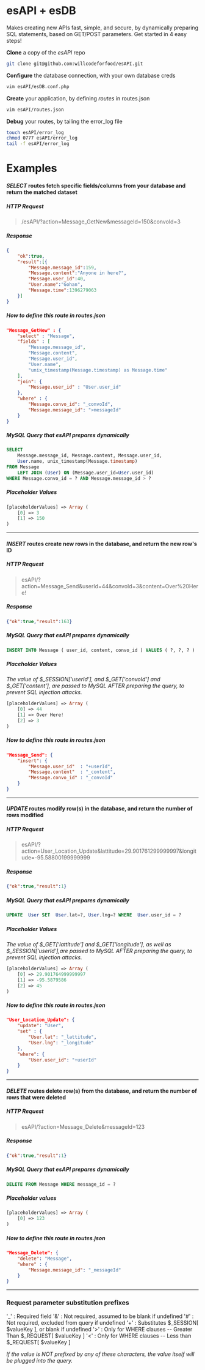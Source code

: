 esAPI + esDB
=====

Makes creating new APIs fast, simple, and secure, by dynamically preparing SQL statements, based on GET/POST parameters. Get started in 4 easy steps!

**Clone** a copy of the *esAPI* repo
```bash
git clone git@github.com:willcodeforfood/esAPI.git
```

**Configure** the database connection, with your own database creds  
```bash
vim esAPI/esDB.conf.php
```

   **Create** your application, by defining *routes* in routes.json  
```bash
vim esAPI/routes.json
```

**Debug** your routes, by tailing the error_log file  
```bash
touch esAPI/error_log
chmod 0777 esAPI/error_log
tail -f esAPI/error_log
```

Examples
===

#### *SELECT* routes fetch specific fields/columns from your database and return the matched dataset

##### HTTP Request
> /esAPI/?action=Message_GetNew&messageId=150&convoId=3

##### Response
```json
{
	"ok":true,
	"result":[{
		"Message.message_id":159,
		"Message.content":"Anyone in here?",
		"Message.user_id":40,
		"User.name":"Gohan",
		"Message.time":1396279063
	}]
}
```

##### How to define this route in routes.json
```json
"Message_GetNew" : {
	"select" : "Message",
	"fields" : [
		"Message.message_id",
		"Message.content",
		"Message.user_id",
		"User.name",
		"unix_timestamp(Message.timestamp) as Message.time"
	],
	"join": {
		"Message.user_id" : "User.user_id"
	},
	"where" : {
		"Message.convo_id": "_convoId",
		"Message.message_id": ">messageId"
	}
}
```

##### MySQL Query that esAPI prepares dynamically
```sql
SELECT
	Message.message_id, Message.content, Message.user_id,
	User.name, unix_timestamp(Message.timestamp)
FROM Message
	LEFT JOIN (User) ON (Message.user_id=User.user_id)
WHERE Message.convo_id = ? AND Message.message_id > ?
```

##### Placeholder Values
```php
[placeholderValues] => Array (
	[0] => 3
	[1] => 150
)
```

---


#### *INSERT* routes create new rows in the database, and return the new row's ID

##### HTTP Request
> esAPI/?action=Message_Send&userId=44&convoId=3&content=Over%20Here!

##### Response
```json
{"ok":true,"result":163}
```

##### MySQL Query that esAPI prepares dynamically
```sql
INSERT INTO Message ( user_id, content, convo_id ) VALUES ( ?, ?, ? )
```

##### Placeholder Values
*The value of $_SESSION['userId'], and $_GET['convoId'] and $_GET['content'], are passed to MySQL AFTER preparing the query, to prevent SQL injection attacks.*
```php
[placeholderValues] => Array (
	[0] => 44
	[1] => Over Here!
	[2] => 3
)
```

##### How to define this route in routes.json
```json
"Message_Send": {
	"insert": {
		"Message.user_id"  : "+userId",
		"Message.content"  : "_content",
		"Message.convo_id" : "_convoId"
	}
}
```

---
 

#### *UPDATE* routes modify row(s) in the database, and return the number of rows modified

##### HTTP Request
> esAPI/?action=User_Location_Update&lattitude=29.901761299999997&longitude=-95.58800199999999

##### Response
```json
{"ok":true,"result":1}
```

##### MySQL Query that esAPI prepares dynamically
```sql
UPDATE  User SET  User.lat=?, User.lng=? WHERE  User.user_id = ?
```

##### Placeholder Values
*The value of $_GET['lattitude'] and $_GET['longitude'], as well as $_SESSION['userId'],are passed to MySQL AFTER preparing the query, to prevent SQL injection attacks.*
```php
[placeholderValues] => Array (
	[0] => 29.901764999999997
	[1] => -95.5879586
	[2] => 45
)
```

##### How to define this route in routes.json
```json
"User_Location_Update": {
	"update": "User",
	"set" : {
		"User.lat": "_lattitude",
		"User.lng": "_longitude"
	},
	"where": {
		"User.user_id": "+userId"
	}
}
```

---


#### *DELETE* routes delete row(s) from the database, and return the number of rows that were deleted

##### HTTP Request
> esAPI/?action=Message_Delete&messageId=123

##### Response
```json
{"ok":true,"result":1}
```

##### MySQL Query that esAPI prepares dynamically
```sql
DELETE FROM Message WHERE message_id = ?
```

##### Placeholder values
```php	
[placeholderValues] => Array (
	[0] => 123
)
```

##### How to define this route in routes.json
```json
"Message_Delete": {
	"delete": "Message",
	"where" : {
		"Message.message_id": "_messageId"
	}
}
```

---

### Request parameter substitution prefixes

'_' : Required field
'&' : Not required, assumed to be blank if undefined
'#' : Not required, excluded from query if undefined
'+' : Substitutes $_SESSION[ $valueKey ], or blank if undefined
'>' : Only for WHERE clauses -- Greater Than $_REQUEST[ $valueKey ]
'<' : Only for WHERE clauses -- Less than $_REQUEST[ $valueKey ]

*If the value is NOT prefixed by any of these characters, the value itself will be plugged into the query.*